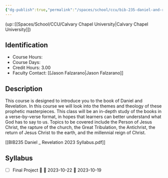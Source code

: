 ```yaml
---
{"dg-publish":true,"permalink":"/spaces/school/ccu/bib-235-daniel-and-revelation/","noteIcon":1}
---
```


(up::[[Spaces/School/CCU/Calvary Chapel University\|Calvary Chapel University]])
## Identification
- Course Hours:
- Course Days:
- Credit Hours: 3.00
- Faculty Contact: [[Jason Falzarano\|Jason Falzarano]]
## Description
This course is designed to introduce you to the book of Daniel and Revelation. In this course we
will look into the themes and theology of these prophetic masterpieces. This class will be an
in-depth study of the books in a verse-by-verse format, in hopes that learners can better
understand what God has to say to us. Topics to be covered include the Person of Jesus Christ,
the rapture of the church, the Great Tribulation, the Antichrist, the return of Jesus Christ to the
earth, and the millennial reign of Christ.

[[BIB235 Daniel _ Revelation 2023 Syllabus.pdf]]
## Syllabus
- [ ] Final Project 🔺 📅 2023-10-22 🛫 2023-10-19
